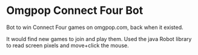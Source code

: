 # Omgpop Connect Four Bot

Bot to win Connect Four games on omgpop.com, back when it existed.

It would find new games to join and play them. Used the java Robot library to read screen pixels and move+click the mouse.
